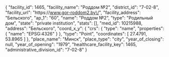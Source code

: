 {
    "facility_id": 1465,
    "facility_name": "Роддом №2",
    "district_id": "7-02-8",
    "facility_url": "https:\/\/www.gor-roddom2.by\/",
    "facility_address": "Бельского",
    "ap_1": "60",
    "name": "Роддом №2",
    "type": "Родильный дом",
    "state": "private institution",
    "stats": [],
    "med_id": 10215988,
    "address": "Бельского",
    "coord_x_y": {
        "crs": {
            "type": "name",
            "properties": {
                "name": "EPSG:4326"
            }
        },
        "type": "Point",
        "coordinates": [
            27.4791,
            53.8965
        ]
    },
    "place_name": "Минск",
    "place_type": "city",
    "year_of_closing": null,
    "year_of_opening": "1979",
    "healthcare_facility_key": 1465,
    "administrative_division_id": "7-02-8"
}